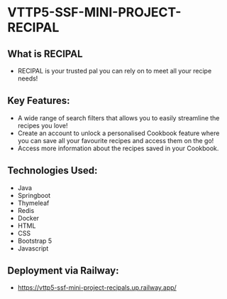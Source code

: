 # VTTP5-SSF-MINI-PROJECT-RECIPAL

## What is RECIPAL
- RECIPAL is your trusted pal you can rely on to meet all your recipe needs!

## Key Features:

- A wide range of search filters that allows you to easily streamline the recipes you love!
- Create an account to unlock a personalised Cookbook feature where you can save all your favourite recipes and access them on the go!
- Access more information about the recipes saved in your Cookbook.

## Technologies Used:

- Java
- Springboot
- Thymeleaf
- Redis
- Docker
- HTML
- CSS
- Bootstrap 5
- Javascript

## Deployment via Railway:
- https://vttp5-ssf-mini-project-recipals.up.railway.app/